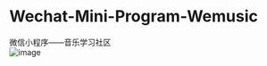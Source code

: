 # Wechat-Mini-Program-Wemusic
微信小程序——音乐学习社区<br>
![image](https://ws1.sinaimg.cn/large/006tNc79gy1fqdfbpx3hlj30ku112djy.jpg)

